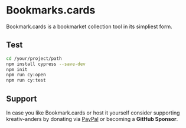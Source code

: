 # Bookmarks.cards

Bookmark.cards is a bookmarket collection tool in its simpliest form.

## Test

```bash
cd /your/project/path
npm install cypress --save-dev
npm init
npm run cy:open
npm run cy:test
```

## Support

In case you like Bookmark.cards or host it yourself consider supporting kreativ-anders by donating via [PayPal](https://paypal.me/kreativanders) or becoming a **GitHub Sponsor**.
